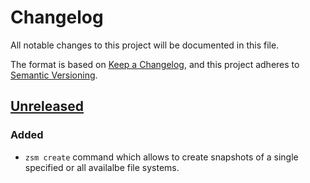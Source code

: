 # Changelog

All notable changes to this project will be documented in this file.

The format is based on [Keep
a Changelog](https://keepachangelog.com/en/1.0.0/), and this project
adheres to [Semantic Versioning](https://semver.org/spec/v2.0.0.html).

## [Unreleased]

### Added

* `zsm create` command which allows to create snapshots of a single
  specified or all availalbe file systems.

[Unreleased]: https://github.com/fhofherr/zsm
